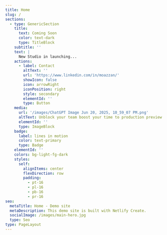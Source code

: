 ```yaml
---
title: Home
slug: /
sections:
  - type: GenericSection
    title:
      text: Coming Soon
      color: text-dark
      type: TitleBlock
    subtitle: ''
    text: |
      New Studio in launching...
    actions:
      - label: Contact
        altText: ''
        url: 'https://www.linkedin.com/in/moazzan/'
        showIcon: false
        icon: arrowRight
        iconPosition: right
        style: secondary
        elementId: ''
        type: Button
    media:
      url: '/images/ChatGPT Image Jun 20, 2025, 10_59_07 PM.png'
      altText: Unblock your team boost your time to production preview
      elementId: ''
      type: ImageBlock
    badge:
      label: lines in motion
      color: text-primary
      type: Badge
    elementId: ''
    colors: bg-light-fg-dark
    styles:
      self:
        alignItems: center
        flexDirection: row
        padding:
          - pt-16
          - pl-16
          - pb-16
          - pr-16
seo:
  metaTitle: Home - Demo site
  metaDescription: This demo site is built with Netlify Create.
  socialImage: /images/main-hero.jpg
  type: Seo
type: PageLayout
---
```

